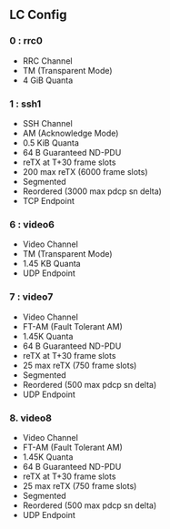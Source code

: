 ## LC Config
### 0 : rrc0
- RRC Channel
- TM (Transparent Mode)
- 4 GiB Quanta
### 1 : ssh1
- SSH Channel
- AM (Acknowledge Mode)
- 0.5 KiB Quanta
- 64 B Guaranteed ND-PDU
- reTX at T+30 frame slots
- 200 max reTX (6000 frame slots)
- Segmented
- Reordered (3000 max pdcp sn delta)
- TCP Endpoint
### 6 : video6
- Video Channel
- TM (Transparent Mode)
- 1.45 KB Quanta
- UDP Endpoint
### 7 : video7
- Video Channel
- FT-AM (Fault Tolerant AM)
- 1.45K Quanta
- 64 B Guaranteed ND-PDU
- reTX at T+30 frame slots
- 25 max reTX (750 frame slots)
- Segmented
- Reordered (500 max pdcp sn delta)
- UDP Endpoint
### 8. video8
- Video Channel
- FT-AM (Fault Tolerant AM)
- 1.45K Quanta
- 64 B Guaranteed ND-PDU
- reTX at T+30 frame slots
- 25 max reTX (750 frame slots)
- Segmented
- Reordered (500 max pdcp sn delta)
- UDP Endpoint